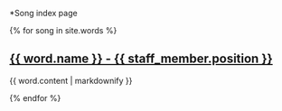 
*Song index page

{% for song in site.words %}
  <h2>
    <a href="{{ word.url }}">
      {{ word.name }} - {{ staff_member.position }}
    </a>
  </h2>
  <p>{{ word.content | markdownify }}</p>
{% endfor %}
